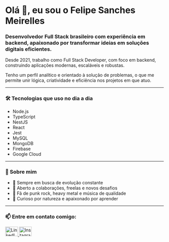 <h1 align="left">Olá 👋, eu sou o Felipe Sanches Meirelles</h1>

<h3 align="left">
Desenvolvedor Full Stack brasileiro com experiência em backend, apaixonado por transformar ideias em soluções digitais eficientes.
</h3>

<p align="left">
Desde 2021, trabalho como Full Stack Developer, com foco em backend, construindo aplicações modernas, escaláveis e robustas.
</p>

<p align="left">
Tenho um perfil analítico e orientado à solução de problemas, o que me permite unir lógica, criatividade e eficiência nos projetos em que atuo.
</p>

---

### 🛠️ Tecnologias que uso no dia a dia

<ul align="left">
  <li>Node.js</li>
  <li>TypeScript</li>
  <li>NestJS</li>
  <li>React</li>
  <li>Jest</li>
  <li>MySQL</li>
  <li>MongoDB</li>
  <li>Firebase</li>
  <li>Google Cloud</li>
</ul>

---

### 🚀 Sobre mim

- 🔄 Sempre em busca de evolução constante
- 🤝 Aberto a colaborações, freelas e novos desafios
- 🎸 Fã de punk rock, heavy metal e música de qualidade
- 🧠 Curioso por natureza e apaixonado por aprender

---

### 📫 Entre em contato comigo:

<p align="left">
  <a href="https://linkedin.com/in/felipesanchesm" target="_blank">
    <img src="https://raw.githubusercontent.com/rahuldkjain/github-profile-readme-generator/master/src/images/icons/Social/linked-in-alt.svg" alt="LinkedIn" height="30" width="40" />
  </a>
  <a href="https://instagram.com/sanchesm92" target="_blank">
    <img src="https://raw.githubusercontent.com/rahuldkjain/github-profile-readme-generator/master/src/images/icons/Social/instagram.svg" alt="Instagram" height="30" width="40" />
  </a>
</p>

